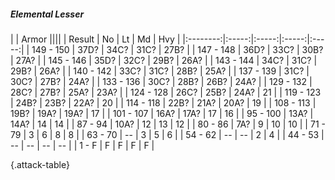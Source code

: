 ##### Elemental Lesser

|      |   Armor   ||||
|   Result   |   No   |   Lt   |   Md   |   Hvy   |
|:--------:|:-----:|:-----:|:-----:|:-----:|
| 149 - 150 | 37D? | 34C? | 31C? | 27B? |
| 147 - 148 | 36D? | 33C? | 30B? | 27A? |
| 145 - 146 | 35D? | 32C? | 29B? | 26A? |
| 143 - 144 | 34C? | 31C? | 29B? | 26A? |
| 140 - 142 | 33C? | 31C? | 28B? | 25A? |
| 137 - 139 | 31C? | 30C? | 27B? | 24A? |
| 133 - 136 | 30C? | 28B? | 26B? | 24A? |
| 129 - 132 | 28C? | 27B? | 25A? | 23A? |
| 124 - 128 | 26C? | 25B? | 24A? | 21 |
| 119 - 123 | 24B? | 23B? | 22A? | 20 |
| 114 - 118 | 22B? | 21A? | 20A? | 19 |
| 108 - 113 | 19B? | 19A? | 19A? | 17 |
| 101 - 107 | 16A? | 17A? | 17 | 16 |
| 95 - 100 | 13A? | 14A? | 14 | 14 |
| 87 - 94 | 10A? | 12 | 13 | 12 |
| 80 - 86 | 7A? | 9 | 10 | 10 |
| 71 - 79 | 3 | 6 | 8 | 8 |
| 63 - 70 | --  | 3 | 5 | 6 |
| 54 - 62 | --  | --  | 2 | 4 |
| 44 - 53 | --  | --  | --  | --  |
| 1 - F | F | F | F | F |

{.attack-table}
